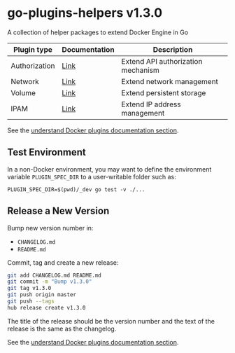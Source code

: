# go-plugins-helpers v1.3.0

A collection of helper packages to extend Docker Engine in Go

| Plugin type   | Documentation                                                         | Description                        |
|---------------|-----------------------------------------------------------------------|------------------------------------|
| Authorization | [Link](https://docs.docker.com/engine/extend/authorization/)          | Extend API authorization mechanism |
| Network       | [Link](https://docs.docker.com/engine/extend/plugins_network/)        | Extend network management          |
| Volume        | [Link](https://docs.docker.com/engine/extend/plugins_volume/)         | Extend persistent storage          |
| IPAM          | [Link](https://github.com/docker/libnetwork/blob/master/docs/ipam.md) | Extend IP address management       |

See the [understand Docker plugins documentation section](https://docs.docker.com/engine/extend/plugins/).

## Test Environment

In a non-Docker environment, you may want to define the environment variable `PLUGIN_SPEC_DIR` to a user-writable folder such as:

```shell
PLUGIN_SPEC_DIR=$(pwd)/_dev go test -v ./...
```

## Release a New Version

Bump new version number in:

- `CHANGELOG.md`
- `README.md`

Commit, tag and create a new release:

```sh
git add CHANGELOG.md README.md
git commit -m "Bump v1.3.0"
git tag v1.3.0
git push origin master
git push --tags
hub release create v1.3.0
```

The title of the release should be the version number and the text of the release is the same as the changelog.

See the [understand Docker plugins documentation section](https://docs.docker.com/engine/extend/).
